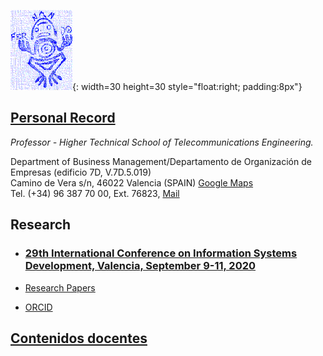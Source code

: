 ![Exlibris](Rana.png){: width=30 height=30 style="float:right; padding:8px"}

## [Personal Record](http://www.upv.es/ficha-personal/fgonzal)
*Professor - Higher Technical School of Telecommunications Engineering.*    

Department of Business Management/Departamento de Organización de Empresas (edificio 7D, V.7D.5.019)    
Camino de Vera s/n, 46022 Valencia (SPAIN) [Google Maps](https://www.google.es/maps/place/Departamento+de+Organización+de+Empresas/@39.4810472,-0.3396806,18z/data=!3m1!4b1!4m5!3m4!1s0xd604880cbfc3375:0x2dce851824b9109b!8m2!3d39.4810876!4d-0.3386372)    
Tel. (+34) 96 387 70 00, Ext. 76823,
[Mail](fgonzal@omp.upv.es)


## Research

* ### [29th International Conference on Information Systems Development, Valencia, September 9-11, 2020 ](http://isd2020.webs.upv.es)

* [Research Papers](https://scholar.google.com/citations?user=ZwUFeFAAAAAJ&hl=en)
* [ORCID](https://orcid.org/0000-0002-2617-1559
)

## [Contenidos docentes](cont-docentes.md)

